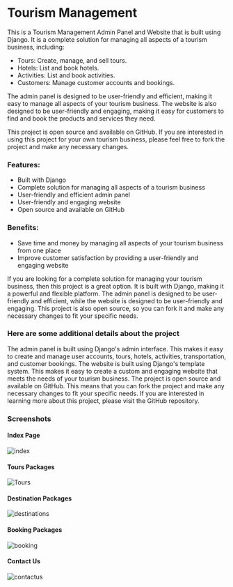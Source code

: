 # Tourism Management 

This is a Tourism Management Admin Panel and Website that is built using Django. It is a complete solution for managing all aspects of a tourism business, including:

- Tours: Create, manage, and sell tours.
- Hotels: List and book hotels.
- Activities: List and book activities.
- Customers: Manage customer accounts and bookings.

The admin panel is designed to be user-friendly and efficient, making it easy to manage all aspects of your tourism business. The website is also designed to be user-friendly and engaging, making it easy for customers to find and book the products and services they need.

This project is open source and available on GitHub. If you are interested in using this project for your own tourism business, please feel free to fork the project and make any necessary changes.

### Features:

- Built with Django
- Complete solution for managing all aspects of a tourism business
- User-friendly and efficient admin panel
- User-friendly and engaging website
- Open source and available on GitHub

### Benefits:

- Save time and money by managing all aspects of your tourism business from one place
- Improve customer satisfaction by providing a user-friendly and engaging website

If you are looking for a complete solution for managing your tourism business, then this project is a great option. It is built with Django, making it a powerful and flexible platform. The admin panel is designed to be user-friendly and efficient, while the website is designed to be user-friendly and engaging. This project is also open source, so you can fork it and make any necessary changes to fit your specific needs.

### Here are some additional details about the project

The admin panel is built using Django's admin interface. This makes it easy to create and manage user accounts, tours, hotels, activities, transportation, and customer bookings.
The website is built using Django's template system. This makes it easy to create a custom and engaging website that meets the needs of your tourism business.
The project is open source and available on GitHub. This means that you can fork the project and make any necessary changes to fit your specific needs.
If you are interested in learning more about this project, please visit the GitHub repository.

### Screenshots
#### Index Page
![index](https://github.com/tejaslakade99/Tourist-Management/assets/69455769/b77fb60a-efa7-4b5e-92e0-96842d6cf17a)

#### Tours Packages
![Tours](https://github.com/tejaslakade99/Tourist-Management/assets/69455769/da3fd6fd-963e-4bbe-8a4d-03d3ed092f52)

#### Destination Packages
![destinations](https://github.com/tejaslakade99/Tourist-Management/assets/69455769/2aaaa749-8022-4592-9c67-044d8b8df637)

#### Booking Packages
![booking](https://github.com/tejaslakade99/Tourist-Management/assets/69455769/916d4e87-9ba6-4fac-ba0d-aa3826b82dc3)

#### Contact Us
![contactus](https://github.com/tejaslakade99/Tourist-Management/assets/69455769/1ead2e95-d354-46cf-b86b-8a4649f0a540)
